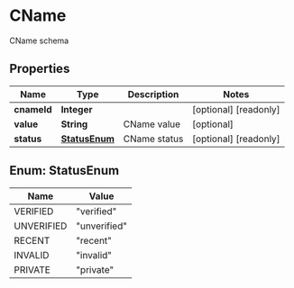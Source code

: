 

# CName

CName schema

## Properties

| Name | Type | Description | Notes |
|------------ | ------------- | ------------- | -------------|
|**cnameId** | **Integer** |  |  [optional] [readonly] |
|**value** | **String** | CName value |  [optional] |
|**status** | [**StatusEnum**](#StatusEnum) | CName status |  [optional] [readonly] |



## Enum: StatusEnum

| Name | Value |
|---- | -----|
| VERIFIED | &quot;verified&quot; |
| UNVERIFIED | &quot;unverified&quot; |
| RECENT | &quot;recent&quot; |
| INVALID | &quot;invalid&quot; |
| PRIVATE | &quot;private&quot; |



